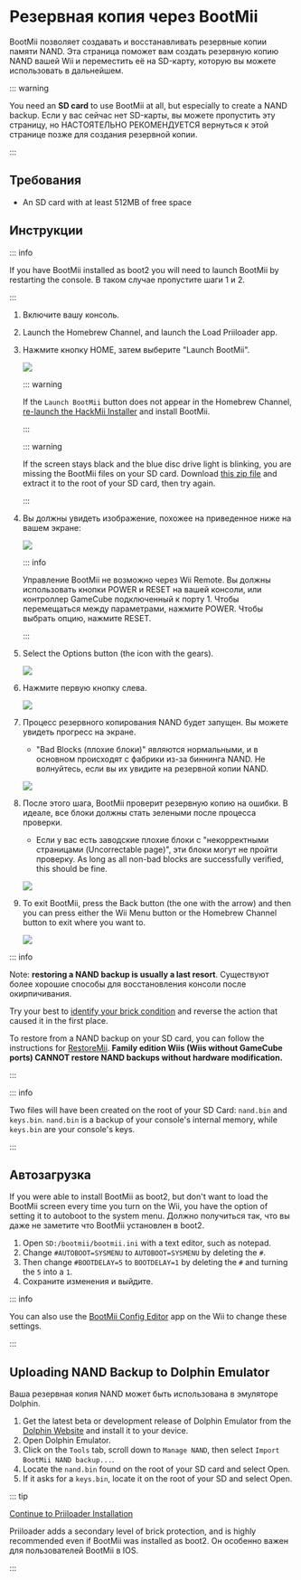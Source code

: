 # Резервная копия через BootMii

BootMii позволяет создавать и восстанавливать резервные копии памяти NAND.
Эта страница поможет вам создать резервную копию NAND вашей Wii и переместить её на SD-карту, которую вы можете использовать в дальнейшем.

::: warning

You need an **SD card** to use BootMii at all, but especially to create a NAND backup. Если у вас сейчас нет SD-карты, вы можете пропустить эту страницу, но НАСТОЯТЕЛЬНО РЕКОМЕНДУЕТСЯ вернуться к этой странице позже для создания резервной копии.

:::

## Требования

- An SD card with at least 512MB of free space

## Инструкции

::: info

If you have BootMii installed as boot2 you will need to launch BootMii by restarting the console. В таком случае пропустите шаги 1 и 2.

:::

1. Включите вашу консоль.

2. Launch the Homebrew Channel, and launch the Load Priiloader app.

3. Нажмите кнопку HOME, затем выберите "Launch BootMii".

   ![](/images/bootmii/BootMii_HBC.png)

   ::: warning

   If the `Launch BootMii` button does not appear in the Homebrew Channel, [re-launch the HackMii Installer](hackmii) and install BootMii.

   :::

   ::: warning

   If the screen stays black and the blue disc drive light is blinking, you are missing the BootMii files on your SD card. Download [this zip file](/assets/files/bootmii_sd_files.zip) and extract it to the root of your SD card, then try again.

   :::

4. Вы должны увидеть изображение, похожее на приведенное ниже на вашем экране:

   ![](/images/bootmii/BootMii_Main.png)

   ::: info

   Управление BootMii не возможно через Wii Remote.
   Вы должны использовать кнопки POWER и RESET на вашей консоли, или контроллер GameCube подключенный к порту 1.
   Чтобы перемещаться между параметрами, нажмите POWER. Чтобы выбрать опцию, нажмите RESET.

   :::

5. Select the Options button (the icon with the gears).

   ![](/images/bootmii/BootMii_Gears.png)

6. Нажмите первую кнопку слева.

   ![](/images/bootmii/BootMii_Backup.png)

7. Процесс резервного копирования NAND будет запущен. Вы можете увидеть прогресс на экране.

   - "Bad Blocks (плохие блоки)" являются нормальными, и в основном происходят с фабрики из-за биннинга NAND. Не волнуйтесь, если вы их увидите на резервной копии NAND.

   ![](/images/bootmii/BootMii_NAND_Backup.png)

8. После этого шага, BootMii проверит резервную копию на ошибки. В идеале, все блоки должны стать зелеными после процесса проверки.

   - Если у вас есть заводские плохие блоки с "некорректными страницами (Uncorrectable page)", эти блоки могут не пройти проверку. As long as all non-bad blocks are successfully verified, this should be fine.

   ![](/images/bootmii/BootMii_NAND_Backup_Verify.png)

9. To exit BootMii, press the Back button (the one with the arrow) and then you can press either the Wii Menu button or the Homebrew Channel button to exit where you want to.

   ![](/images/bootmii/BootMii_Return.png)

::: info

Note: **restoring a NAND backup is usually a last resort**. Существуют более хорошие способы для восстановления консоли после окирпичивания.

Try your best to [identify your brick condition](bricks) and reverse the action that caused it in the first place.

To restore from a NAND backup on your SD card, you can follow the instructions for [RestoreMii](bootmiirecover).
**Family edition Wiis (Wiis without GameCube ports) CANNOT restore NAND backups without hardware modification.**

:::

::: info

Two files will have been created on the root of your SD Card: `nand.bin` and `keys.bin`. `nand.bin` is a backup of your console's internal memory, while `keys.bin` are your console's keys.

:::

## Автозагрузка

If you were able to install BootMii as boot2, but don't want to load the BootMii screen every time you turn on the Wii, you have the option of setting it to autoboot to the system menu. Должно получиться так, что вы даже не заметите что BootMii установлен в boot2.

1. Open `SD:/bootmii/bootmii.ini` with a text editor, such as notepad.
2. Change `#AUTOBOOT=SYSMENU` to `AUTOBOOT=SYSMENU` by deleting the `#`.
3. Then change `#BOOTDELAY=5` to `BOOTDELAY=1` by deleting the `#` and turning the `5` into a `1`.
4. Сохраните изменения и выйдите.

::: info

You can also use the [BootMii Config Editor](https://oscwii.org/library/app/BootMiiConfigurationEditor) app on the Wii to change these settings.

:::

## Uploading NAND Backup to Dolphin Emulator

Ваша резервная копия NAND может быть использована в эмуляторе Dolphin.

1. Get the latest beta or development release of Dolphin Emulator from the [Dolphin Website](https://dolphin-emu.org/) and install it to your device.
2. Open Dolphin Emulator.
3. Click on the `Tools` tab, scroll down to `Manage NAND`, then select `Import BootMii NAND backup...`.
4. Locate the `nand.bin` found on the root of your SD card and select Open.
5. If it asks for a `keys.bin`, locate it on the root of your SD and select Open.

::: tip

[Continue to Priiloader Installation](priiloader)

Priiloader adds a secondary level of brick protection, and is highly recommended even if BootMii was installed as boot2. Он особенно важен для пользователей BootMii в IOS.

:::
